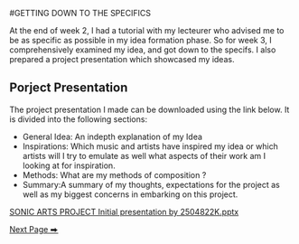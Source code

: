 #GETTING DOWN TO THE SPECIFICS

At the end of week 2, I had a tutorial with my lecteurer who advised me to be as specific as possible in my idea formation phase. So for week 3, I comprehensively examined my idea, and got down to the specifs. I also prepared a project presentation which showcased my ideas. 

## Porject Presentation
The project presentation I made can be downloaded using the link below. It is divided into the following sections: 
- General Idea: An indepth explanation of my Idea
- Inspirations: Which music and artists have inspired my idea or which artists will I try to emulate as well what aspects of their work am I looking at for inspiration.
- Methods: What are my methods of composition ?
- Summary:A summary of my thoughts, expectations for the project as well as my biggest concerns in embarking on this project. 

[SONIC ARTS PROJECT Initial presentation by 2504822K.pptx](https://github.com/2504822K/mysonicartsdocumentation.io/files/15236096/SONIC.ARTS.PROJECT.Initial.presentation.by.2504822K.pptx)

  [Next Page ⮕](https://2504822k.github.io/mysonicartsdocumentation.io/Week4.html) 

